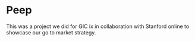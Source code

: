 # Peep

This was a project we did for GIC ix in collaboration with Stanford online to showcase our go to market strategy.
